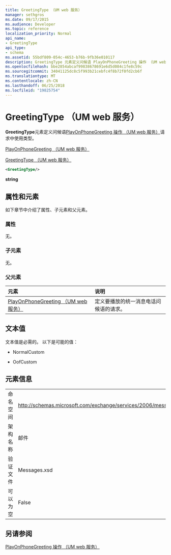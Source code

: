 ```yaml
---
title: GreetingType （UM web 服务）
manager: sethgros
ms.date: 09/17/2015
ms.audience: Developer
ms.topic: reference
localization_priority: Normal
api_name:
- GreetingType
api_type:
- schema
ms.assetid: 55bdf809-054c-4653-b76b-9fb36e010117
description: GreetingType 元素定义问候语 PlayOnPhoneGreeting 操作 （UM web 服务） 请求中使用的类型。
ms.openlocfilehash: bbe2854abcaf99838678691e6d5d084c1fe8c59c
ms.sourcegitcommit: 34041125dc8c5f993b21cebfc4f8b72f0fd2cb6f
ms.translationtype: MT
ms.contentlocale: zh-CN
ms.lasthandoff: 06/25/2018
ms.locfileid: "19825754"
---
```

# <a name="greetingtype-um-web-service"></a>GreetingType （UM web 服务）

**GreetingType**元素定义问候语[PlayOnPhoneGreeting 操作 （UM web 服务）](playonphonegreeting-operation-um-web-service.md)请求中使用类型。 
  
[PlayOnPhoneGreeting （UM web 服务）](playonphonegreeting-um-web-service.md)
  
[GreetingType （UM web 服务）](greetingtype-um-web-service.md)
  
```xml
<GreetingType/>
```

 **string**
## <a name="attributes-and-elements"></a>属性和元素

如下章节中介绍了属性、子元素和父元素。
  
### <a name="attributes"></a>属性

无。
  
### <a name="child-elements"></a>子元素

无。
  
### <a name="parent-elements"></a>父元素

|**元素**|**说明**|
|:-----|:-----|
|[PlayOnPhoneGreeting （UM web 服务）](playonphonegreeting-um-web-service.md) <br/> |定义要播放的统一消息电话问候语的请求。  <br/> |
   
## <a name="text-value"></a>文本值

文本值是必需的。 以下是可能的值：
  
- NormalCustom
    
- OofCustom
    
## <a name="element-information"></a>元素信息

|||
|:-----|:-----|
|命名空间  <br/> |http://schemas.microsoft.com/exchange/services/2006/messages  <br/> |
|架构名称  <br/> |邮件  <br/> |
|验证文件  <br/> |Messages.xsd  <br/> |
|可以为空  <br/> |False  <br/> |
   
## <a name="see-also"></a>另请参阅



[PlayOnPhoneGreeting 操作 （UM web 服务）](playonphonegreeting-operation-um-web-service.md)

